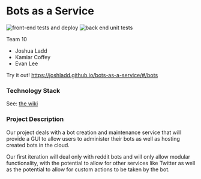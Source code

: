 # Bots as a Service

![front-end tests and deploy](https://github.com/joshladd/bots-as-a-service/workflows/front-end%20tests%20and%20deploy/badge.svg?branch=master) ![back end unit tests](https://github.com/joshladd/bots-as-a-service/workflows/back%20end%20unit%20tests/badge.svg)

Team 10

- Joshua Ladd
- Kamiar Coffey
- Evan Lee

Try it out! https://joshladd.github.io/bots-as-a-service/#/bots

### Technology Stack

See: [the wiki](https://github.com/joshladd/bots-as-a-service/wiki/Architecture#technology-stack)

### Project Description

Our project deals with a bot creation and maintenance service that will provide a GUI to allow users to administer their bots as well as hosting created bots in the cloud.

Our first iteration will deal only with reddit bots and will only allow modular functionality, with the potential to allow for other services like Twitter as well as the potential to allow for custom actions to be taken by the bot.
